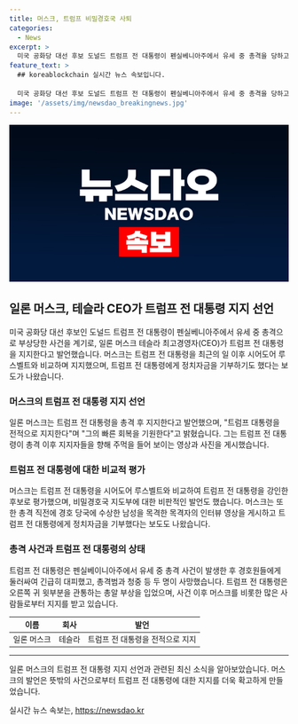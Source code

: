 ```yaml
---
title: 머스크, 트럼프 비밀경호국 사퇴
categories:
  - News
excerpt: >
  미국 공화당 대선 후보 도널드 트럼프 전 대통령이 펜실베니아주에서 유세 중 총격을 당하고 부상했다. 이에 일론 머스크 테슬라 CEO가 트럼프를 지지하며 빠른 회복을 기원했다. 머스크는 트럼프를 강한 후보로 비교하고, 총격 전 총기를 든 수상한 남성을 목격하여 경호 당국에 알렸다고 주장했다. 또한, 머스크는 트럼프 정치활동단체에 기부한 사실이 밝혀졌다. 트럼프는 경호원들과 함께 긴급 대피하며 총격범과 청중으로부터 안전했다.
feature_text: >
  ## koreablockchain 실시간 뉴스 속보입니다.

  미국 공화당 대선 후보 도널드 트럼프 전 대통령이 펜실베니아주에서 유세 중 총격을 당하고 부상했다. 이에 일론 머스크 테슬라 CEO가 트럼프를 지지하며 빠른 회복을 기원했다. 머스크는 트럼프를 강한 후보로 비교하고, 총격 전 총기를 든 수상한 남성을 목격하여 경호 당국에 알렸다고 주장했다. 또한, 머스크는 트럼프 정치활동단체에 기부한 사실이 밝혀졌다. 트럼프는 경호원들과 함께 긴급 대피하며 총격범과 청중으로부터 안전했다.
image: '/assets/img/newsdao_breakingnews.jpg'
---
```


<p><img src="/assets/img/newsdao_breakingnews.jpg" alt="koreablockchain 속보" /></p>

<h2 data-ke-size="size26">일론 머스크, 테슬라 CEO가 트럼프 전 대통령 지지 선언</h2>

<p data-ke-size="size16">미국 공화당 대선 후보인 도널드 트럼프 전 대통령이 펜실베니아주에서 유세 중 총격으로 부상당한 사건을 계기로, 일론 머스크 테슬라 최고경영자(CEO)가 트럼프 전 대통령을 지지한다고 발언했습니다. 머스크는 트럼프 전 대통령을 최근의 일 이후 시어도어 루스벨트와 비교하며 지지했으며, 트럼프 전 대통령에게 정치자금을 기부하기도 했다는 보도가 나왔습니다.</p>

<h3 data-ke-size="size24">머스크의 트럼프 전 대통령 지지 선언</h3>

<p data-ke-size="size16">일론 머스크는 트럼프 전 대통령을 총격 후 지지한다고 발언했으며, "트럼프 대통령을 전적으로 지지한다"며 "그의 빠른 회복을 기원한다"고 밝혔습니다. 그는 트럼프 전 대통령이 총격 이후 지지자들을 향해 주먹을 들어 보이는 영상과 사진을 게시했습니다.</p>

<h3 data-ke-size="size24">트럼프 전 대통령에 대한 비교적 평가</h3>

<p data-ke-size="size16">머스크는 트럼프 전 대통령을 시어도어 루스벨트와 비교하여 트럼프 전 대통령을 강인한 후보로 평가했으며, 비밀경호국 지도부에 대한 비판적인 발언도 했습니다. 머스크는 또한 총격 직전에 경호 당국에 수상한 남성을 목격한 목격자의 인터뷰 영상을 게시하고 트럼프 전 대통령에게 정치자금을 기부했다는 보도도 나왔습니다.</p>

<h3 data-ke-size="size24">총격 사건과 트럼프 전 대통령의 상태</h3>

<p data-ke-size="size16">트럼프 전 대통령은 펜실베이니아주에서 유세 중 총격 사건이 발생한 후 경호원들에게 둘러싸여 긴급히 대피했고, 총격범과 청중 등 두 명이 사망했습니다. 트럼프 전 대통령은 오른쪽 귀 윗부분을 관통하는 총알 부상을 입었으며, 사건 이후 머스크를 비롯한 많은 사람들로부터 지지를 받고 있습니다.</p>

<table>
<thead>
<tr>
<th style="text-align: center;">이름</th>
<th style="text-align: center;">회사</th>
<th style="text-align: center;">발언</th>
</tr>
</thead>
<tbody>
<tr>
<td style="text-align: center;">일론 머스크</td>
<td style="text-align: center;">테슬라</td>
<td style="text-align: center;">트럼프 전 대통령을 전적으로 지지</td>
</tr>
</tbody>
</table>

<hr>

<p data-ke-size="size16">일론 머스크의 트럼프 전 대통령 지지 선언과 관련된 최신 소식을 알아보았습니다. 머스크의 발언은 뜻밖의 사건으로부터 트럼프 전 대통령에 대한 지지를 더욱 확고하게 만들었습니다.</p>
실시간 뉴스 속보는, <a href="https://newsdao.kr" rel="dofollow">https://newsdao.kr</a>


